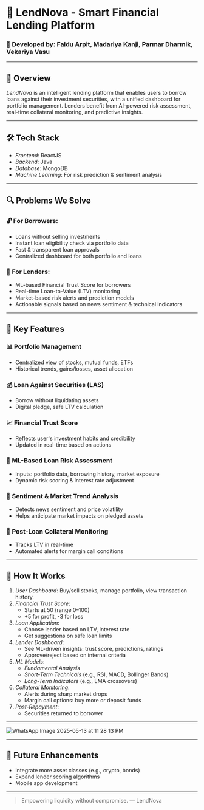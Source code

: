 # 💸 LendNova - Smart Financial Lending Platform

### 🚀 Developed by: Faldu Arpit, Madariya Kanji, Parmar Dharmik, Vekariya Vasu

---

## 🧠 Overview

*LendNova* is an intelligent lending platform that enables users to borrow loans against their investment securities, with a unified dashboard for portfolio management. Lenders benefit from AI-powered risk assessment, real-time collateral monitoring, and predictive insights.

---

## 🛠️ Tech Stack

- *Frontend*: ReactJS  
- *Backend*: Java  
- *Database*: MongoDB  
- *Machine Learning*: For risk prediction & sentiment analysis  

---

## 🔍 Problems We Solve

### 🔓 For Borrowers:
- Loans without selling investments
- Instant loan eligibility check via portfolio data
- Fast & transparent loan approvals
- Centralized dashboard for both portfolio and loans

### 🔐 For Lenders:
- ML-based Financial Trust Score for borrowers
- Real-time Loan-to-Value (LTV) monitoring
- Market-based risk alerts and prediction models
- Actionable signals based on news sentiment & technical indicators

---

## 🌟 Key Features

### 📊 Portfolio Management
- Centralized view of stocks, mutual funds, ETFs
- Historical trends, gains/losses, asset allocation

### 💰 Loan Against Securities (LAS)
- Borrow without liquidating assets
- Digital pledge, safe LTV calculation

### 📈 Financial Trust Score
- Reflects user's investment habits and credibility
- Updated in real-time based on actions

### 🧮 ML-Based Loan Risk Assessment
- Inputs: portfolio data, borrowing history, market exposure
- Dynamic risk scoring & interest rate adjustment

### 📰 Sentiment & Market Trend Analysis
- Detects news sentiment and price volatility
- Helps anticipate market impacts on pledged assets

### 🔔 Post-Loan Collateral Monitoring
- Tracks LTV in real-time
- Automated alerts for margin call conditions

---

## 🔧 How It Works

1. *User Dashboard*: Buy/sell stocks, manage portfolio, view transaction history.
2. *Financial Trust Score*:
   - Starts at 50 (range 0–100)
   - +5 for profit, -3 for loss
3. *Loan Application*:
   - Choose lender based on LTV, interest rate
   - Get suggestions on safe loan limits
4. *Lender Dashboard*:
   - See ML-driven insights: trust score, predictions, ratings
   - Approve/reject based on internal criteria
5. *ML Models*:
   - *Fundamental Analysis*
   - *Short-Term Technicals* (e.g., RSI, MACD, Bollinger Bands)
   - *Long-Term Indicators* (e.g., EMA crossovers)
6. *Collateral Monitoring*:
   - Alerts during sharp market drops
   - Margin call options: buy more or deposit funds
7. *Post-Repayment*:
   - Securities returned to borrower

---


![WhatsApp Image 2025-05-13 at 11 28 13 PM](https://github.com/user-attachments/assets/9f594a6e-c651-4e13-8eb8-5d2979891a2b)



---

## 🧠 Future Enhancements

- Integrate more asset classes (e.g., crypto, bonds)
- Expand lender scoring algorithms
- Mobile app development

---


> Empowering liquidity without compromise. — LendNova
